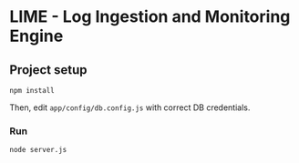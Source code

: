# LIME - Log Ingestion and Monitoring Engine



## Project setup
```
npm install
```

Then, edit `app/config/db.config.js` with correct DB credentials.

### Run
```
node server.js
```
